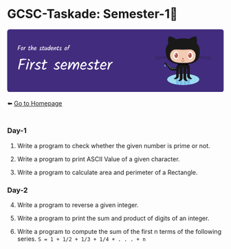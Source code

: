 # GCSC-Taskade: Semester-1🤩
![Header](../../taskade-assets/first.png)

⬅️ [Go to Homepage](../../README.md)
#

### Day-1

1. Write a program to check whether the given number is prime or not.

2. Write a program to print ASCII Value of a given character.

3. Write a program to calculate area and perimeter of a Rectangle.

### Day-2

4. Write a program to reverse a given integer.

5. Write a program to print the sum and product of digits of an integer.

6. Write a program to compute the sum of the first n terms of the following series.
`S = 1 + 1/2 + 1/3 + 1/4 + . . . + n` 